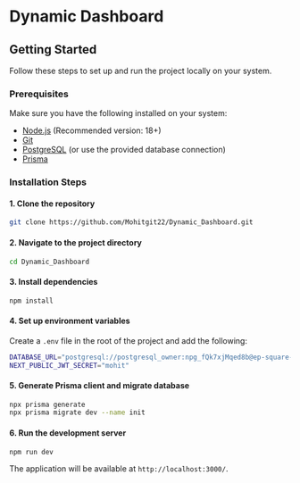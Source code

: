 # Dynamic Dashboard

## Getting Started

Follow these steps to set up and run the project locally on your system.

### Prerequisites
Make sure you have the following installed on your system:

- [Node.js](https://nodejs.org/) (Recommended version: 18+)
- [Git](https://git-scm.com/)
- [PostgreSQL](https://www.postgresql.org/) (or use the provided database connection)
- [Prisma](https://www.prisma.io/)

### Installation Steps

#### 1. Clone the repository
```sh
git clone https://github.com/Mohitgit22/Dynamic_Dashboard.git
```

#### 2. Navigate to the project directory
```sh
cd Dynamic_Dashboard
```

#### 3. Install dependencies
```sh
npm install
```

#### 4. Set up environment variables
Create a `.env` file in the root of the project and add the following:
```sh
DATABASE_URL="postgresql://postgresql_owner:npg_fQk7xjMqed8b@ep-square-rain-a5x2ashh-pooler.us-east-2.aws.neon.tech/postgresql?sslmode=require"
NEXT_PUBLIC_JWT_SECRET="mohit"
```

#### 5. Generate Prisma client and migrate database
```sh
npx prisma generate
npx prisma migrate dev --name init
```

#### 6. Run the development server
```sh
npm run dev
```
The application will be available at `http://localhost:3000/`.


